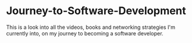 # Journey-to-Software-Development
This is a look into all the videos, books and networking strategies I'm currently into, on my journey to becoming a software developer.
